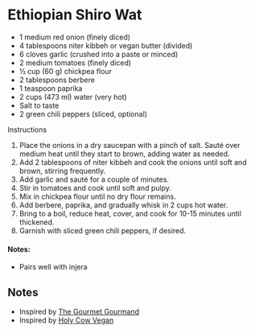 # Ethiopian Shiro Wat

* 1 medium red onion (finely diced)
* 4 tablespoons niter kibbeh or vegan butter (divided)
* 6 cloves garlic (crushed into a paste or minced)
* 2 medium tomatoes (finely diced)
* ½ cup (60 g) chickpea flour
* 2 tablespoons berbere
* 1 teaspoon paprika
* 2 cups (473 ml) water (very hot)
* Salt to taste
* 2 green chili peppers (sliced, optional)

Instructions
1. Place the onions in a dry saucepan with a pinch of salt. Sauté over medium heat until they start to brown, adding water as needed.
2. Add 2 tablespoons of niter kibbeh and cook the onions until soft and brown, stirring frequently.
3. Add garlic and sauté for a couple of minutes.
4. Stir in tomatoes and cook until soft and pulpy.
5. Mix in chickpea flour until no dry flour remains.
6. Add berbere, paprika, and gradually whisk in 2 cups hot water.
7. Bring to a boil, reduce heat, cover, and cook for 10-15 minutes until thickened.
8. Garnish with sliced green chili peppers, if desired.

#### Notes:
* Pairs well with injera

## Notes
* Inspired by [The Gourmet Gourmand](https://thegourmetgourmand.com/ethiopian-shiro-wat/)
* Inspired by [Holy Cow Vegan](https://holycowvegan.net/ethiopian-shiro-wot-ground-chickpea-stew/#recipe)
